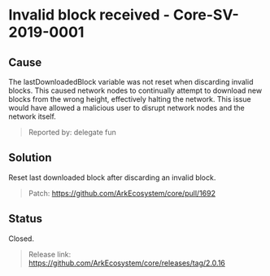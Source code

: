 # Invalid block received - Core-SV-2019-0001

## Cause
The lastDownloadedBlock variable was not reset when discarding invalid blocks. This caused network nodes to continually attempt to download new blocks from the wrong height, effectively halting the network. This issue would have allowed a malicious user to disrupt network nodes and the network itself.

>Reported by: delegate fun

## Solution
Reset last downloaded block after discarding an invalid block.

> Patch: https://github.com/ArkEcosystem/core/pull/1692

## Status
Closed.
> Release link: https://github.com/ArkEcosystem/core/releases/tag/2.0.16


